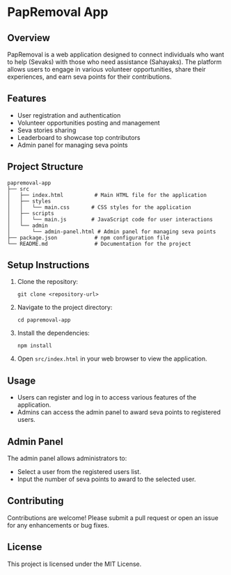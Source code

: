 # PapRemoval App

## Overview
PapRemoval is a web application designed to connect individuals who want to help (Sevaks) with those who need assistance (Sahayaks). The platform allows users to engage in various volunteer opportunities, share their experiences, and earn seva points for their contributions.

## Features
- User registration and authentication
- Volunteer opportunities posting and management
- Seva stories sharing
- Leaderboard to showcase top contributors
- Admin panel for managing seva points

## Project Structure
```
papremoval-app
├── src
│   ├── index.html          # Main HTML file for the application
│   ├── styles
│   │   └── main.css       # CSS styles for the application
│   ├── scripts
│   │   └── main.js        # JavaScript code for user interactions
│   └── admin
│       └── admin-panel.html # Admin panel for managing seva points
├── package.json            # npm configuration file
└── README.md               # Documentation for the project
```

## Setup Instructions
1. Clone the repository:
   ```
   git clone <repository-url>
   ```
2. Navigate to the project directory:
   ```
   cd papremoval-app
   ```
3. Install the dependencies:
   ```
   npm install
   ```
4. Open `src/index.html` in your web browser to view the application.

## Usage
- Users can register and log in to access various features of the application.
- Admins can access the admin panel to award seva points to registered users.

## Admin Panel
The admin panel allows administrators to:
- Select a user from the registered users list.
- Input the number of seva points to award to the selected user.

## Contributing
Contributions are welcome! Please submit a pull request or open an issue for any enhancements or bug fixes.

## License
This project is licensed under the MIT License.
